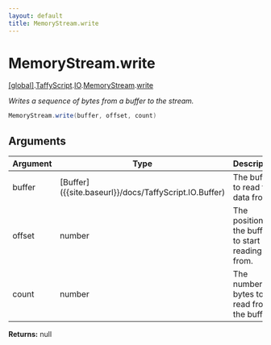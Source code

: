 ```yaml
---
layout: default
title: MemoryStream.write
---
```


# MemoryStream.write

[\[global\]]({{site.baseurl}}/docs/).[TaffyScript]({{site.baseurl}}/docs/TaffyScript/).[IO]({{site.baseurl}}/docs/TaffyScript/IO/).[MemoryStream]({{site.baseurl}}/docs/TaffyScript/IO/MemoryStream/).[write]({{site.baseurl}}/docs/TaffyScript/IO/MemoryStream/write/)

_Writes a sequence of bytes from a buffer to the stream._

```cs
MemoryStream.write(buffer, offset, count)
```

## Arguments

<table>
  <col width="15%">
  <col width="15%">
  <thead>
    <tr>
      <th>Argument</th>
      <th>Type</th>
      <th>Description</th>
    </tr>
  </thead>
  <tbody>
    <tr>
      <td>buffer</td>
      <td>[Buffer]({{site.baseurl}}/docs/TaffyScript.IO.Buffer)</td>
      <td>The buffer to read the data from.</td>
    </tr>
    <tr>
      <td>offset</td>
      <td>number</td>
      <td>The position in the buffer to start reading from.</td>
    </tr>
    <tr>
      <td>count</td>
      <td>number</td>
      <td>The number of bytes to read from the buffer.</td>
    </tr>
  </tbody>
</table>

**Returns:** null

